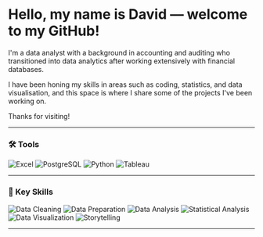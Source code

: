 # Hello, my name is David — welcome to my GitHub!

I'm a data analyst with a background in accounting and auditing who transitioned into data analytics after working extensively with financial databases.

I have been honing my skills in areas such as coding, statistics, and data visualisation, and this space is where I share some of the projects I've been working on.

Thanks for visiting!

---

<div align="left">

### 🛠️ Tools <!--& Technologies-->
![Excel](https://img.shields.io/badge/Excel-217346?logo=microsoft-excel&logoColor=white)
![PostgreSQL](https://img.shields.io/badge/PostgreSQL-336791?logo=postgresql&logoColor=white)
![Python](https://img.shields.io/badge/Python-3776AB?logo=python&logoColor=white)
![Tableau](https://img.shields.io/badge/Tableau-004E8F?logoColor=white)

</div>

---

<div align="left">

### 🧠 Key Skills
![Data Cleaning](https://img.shields.io/badge/Data%20Cleaning-4CAF50)
![Data Preparation](https://img.shields.io/badge/Data%20Preparation-2196F3)
![Data Analysis](https://img.shields.io/badge/Data%20Analysis-9C27B0)
![Statistical Analysis](https://img.shields.io/badge/Statistical%20Analysis-673AB7)
![Data Visualization](https://img.shields.io/badge/Data%20Visualization-26A69A)
![Storytelling](https://img.shields.io/badge/Storytelling-607D8B)

</div>

---
